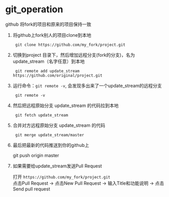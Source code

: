 # git_operation

github  将fork的项目和原来的项目保持一致

1. 将github上fork别人的项目clone到本地

        git clone https://github.com/my_fork/project.git

2. 切换到project 目录下，然后增加远程分支(fork的分支)，名为 update_stream（名字任意）到本地

        git remote add update_stream https://github.com/original/project.git

3. 运行命令：`git remote -v`, 会发现多出来了一个update_stream的远程分支

        git remote -v

4. 然后把远程原始分支 update_stream 的代码拉到本地  

        git fetch update_stream
 
5. 合并对方远程原始分支 update_stream 的代码

        git merge update_stream/master

6. 最后把最新的代码推送到你的github上

    git push origin master

7. 如果需要给update_stream发送Pull Request

    打开 `https://github.com/my_fork/project.git`  
    点击Pull Request -> 点击New Pull Request -> 输入Title和功能说明 -> 点击Send pull request
